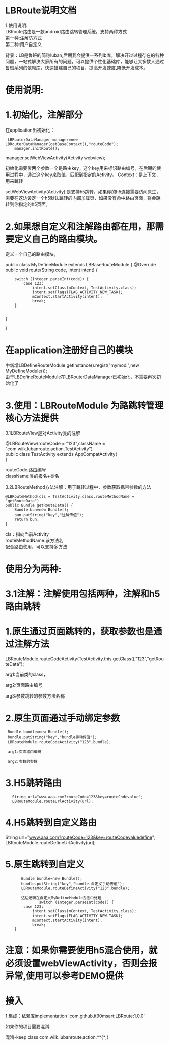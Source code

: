 # LBRoute说明文档

1.使用说明:  
LBRoute路由是一款android路由跳转管理系统。支持两种方式  
第一种:注解防方式  
第二种:用户自定义  

背景：LB是鲁班的简称luban,后期我会提供一系列lb库，解决开过过程存在的各种问题，一站式解决大家所有的问题，可以提供个性化基础库，能够让大多数人通过鲁班系列的依赖库，快速搭建自己的项目，提高开发速度,降低开发成本。     
# 使用说明:

# 1.初始化，注解部分
在application出初始化：

     LBRouterDataManager manager=new LBRouterDataManager(getBaseContext(),"routeCode");
        manager.initRoute();
manager.setWebViewActivity(Activity webview);
        
        
初始化需要传两个参数一个是路由key，这个key用来标识路由编号，在后期的使用过程中，通过这个key来取值，匹配到指定的Activity。
Context：是上下文，用来跳转

setWebViewActivity(Activity):是支持h5跳转，如果你的h5连接需要访问原生，需要在这边设定一个h5默认跳转的内部加载页，如果没有命中路由页面，将会跳转到你指定的h5页面。
       
       
       
# 2.如果想自定义和注解路由都在用，那需要定义自己的路由模块。
定义一个自己的路由模块，

public class MyDefineModule extends LBBaseRouteModule {
    @Override
    public void route(String code, Intent intent) {

        switch (Integer.parseInt(code)) {
            case 123:
                intent.setClass(mContext, TestActivity.class);
                intent.setFlags(FLAG_ACTIVITY_NEW_TASK);
                mContext.startActivity(intent);
                break;
        }


    }
}

#  在application注册好自己的模块

中新增LBDefineRouteModule.getInstance().regist("mymodi",new MyDefineModule());  
由于LBDefineRouteModule在LBRouterDataManager已初始化，不需要再次初始化了



# 3.使用：LBRouteModule 为路跳转管理核心方法提供

3.1LBRouteView是对Activity类的注解

@LBRouteView(routeCode = "123",className = "com.wiik.lubanroute.action.TestActivity")  
public class TestActivity extends AppCompatActivity{  
}

routeCode:路由编号  
className:类的报名+类名

3.2LBRouteMethod方法注解：用于跳转过程中，参数获取携带参数的方法  

    @LBRouteMethod(cls = TestActivity.class,routeMethodName = "getRouteData")
    public Bundle getRouteData() {
        Bundle bun=new Bundle();
        bun.putString("key","注解传值");
        return bun;
    }
    
   
cls：指向当前Activity  
routeMethodName:该方法名  
配合路由使用，可以支持多方法  



#  使用分为两种:

# 3.1注解：注解使用包括两种，注解和h5路由跳转

# 1.原生通过页面跳转的，获取参数也是通过注解方法

LBRouteModule.routeCodeActivity(TestActivity.this.getClass(),"123","getRouteData");

arg1:当前类的class，

arg2:页面路由编号

arg3:参数跳转的参数方法名称


# 2.原生页面通过手动绑定参数

     Bundle bundle=new Bundle();
     bundle.putString("key","bundle手动传值");
     LBRouteModule.routeCodeActivity("123",bundle);
     
     arg1:页面路由编码
     
     arg2:参数的参数
     
     
# 3.H5跳转路由
       String url="www.aaa.com?routeCode=123&key=routeCodevalue";
       LBRouteModule.routeUrlActivity(url);



# 4.H5跳转到自定义路由

 String url="www.aaa.com?routeCode=123&key=routeCodevaluedefine";
                LBRouteModule.routeDefineUrlActivity(url);
                
                
# 5.原生跳转到自定义
           Bundle bundle=new Bundle();
           bundle.putString("key","bundle 自定义手动传值");
           LBRouteModule.routeDefineActivity("123",bundle);
           
           这边逻辑在自定义MyDefineModule方法中处理
                   switch (Integer.parseInt(code)) {
            case 123:
                intent.setClass(mContext, TestActivity.class);
                intent.setFlags(FLAG_ACTIVITY_NEW_TASK);
                mContext.startActivity(intent);
                break;
        }
     
     
     
# 注意：如果你需要使用h5混合使用，就必须设置webViewActivity，否则会报异常,使用可以参考DEMO提供

# 接入
1.集成：依赖库implementation 'com.github.it90msart:LBRoute:1.0.0'

如果你的项目需要混淆:

混淆-keep class com.wiik.lubanroute.action.**{*;}























